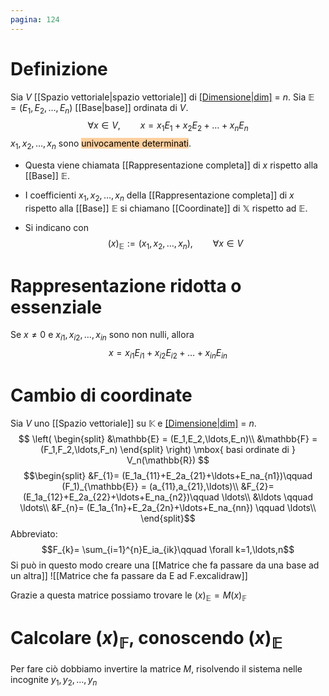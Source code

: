 ```yaml
---
pagina: 124
---
```

# Definizione
Sia $V$ [[Spazio vettoriale|spazio vettoriale]] di [[Dimensione|dim]]($V$) = $n$.
Sia $\mathbb{E} = (E_1,E_2,\ldots,E_n)$ [[Base|base]] ordinata di $V$.
$$\forall x \in V,\qquad x = x_1E_1+x_2E_{2}+\ldots +x_nE_n$$
$x_1,x_2,\ldots,x_n$ sono <mark style="background: #FFB86CA6;">univocamente determinati</mark>.

- Questa viene chiamata [[Rappresentazione completa]] di $x$ rispetto alla [[Base]] $\mathbb{E}$.

- I coefficienti $x_1,x_2,\ldots,x_n$ della [[Rappresentazione completa]] di $x$ rispetto alla [[Base]] $\mathbb{E}$  si chiamano [[Coordinate]] di $\mathbb{X}$ rispetto ad $\mathbb{E}$. 
- Si indicano con
$$(x)_{\mathbb{E}} := (x_1,x_2,\ldots,x_{n}),\qquad \forall x \in V$$
# Rappresentazione ridotta o essenziale
Se $x \not= 0$ e $x_{i1},x_{i2},\ldots,x_{in}$ sono non nulli, allora
$$x = x_{i1}E_{i1}+x_{i2}E_{i2}+\ldots+x_{in}E_{in}$$
# Cambio di coordinate
Sia $V$ uno [[Spazio vettoriale]] su $\mathbb{K}$ e [[Dimensione|dim]]($V$) = $n$.
$$
\left(
\begin{split}
&\mathbb{E} = (E_1,E_2,\ldots,E_n)\\
&\mathbb{F} = (F_1,F_2,\ldots,F_n)
\end{split}
\right) \mbox{ basi ordinate di } V_n(\mathbb{R})
$$
$$\begin{split}
&F_{1}= (E_1a_{11}+E_2a_{21}+\ldots+E_na_{n1})\qquad (F_1)_{\mathbb{E}} = (a_{11},a_{21},\ldots)\\
&F_{2}= (E_1a_{12}+E_2a_{22}+\ldots+E_na_{n2})\qquad \ldots\\
&\ldots \qquad \ldots\\
&F_{n}= (E_1a_{1n}+E_2a_{2n}+\ldots+E_na_{nn}) \qquad \ldots\\
\end{split}$$
Abbreviato:
$$F_{k}= \sum_{i=1}^{n}E_ia_{ik}\qquad \forall k=1,\ldots,n$$
Si può in questo modo creare una [[Matrice che fa passare da una base ad un altra]]
![[Matrice che fa passare da E ad F.excalidraw]]

Grazie a questa matrice possiamo trovare le $(x)_\mathbb{E} = M(x)_\mathbb{F}$

# Calcolare $(x)_\mathbb{F}$, conoscendo $(x)_\mathbb{E}$
Per fare ciò dobbiamo invertire la matrice $M$, risolvendo il sistema nelle incognite $y_1,y_2,\ldots,y_n$
